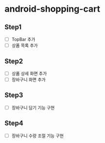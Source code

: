 # android-shopping-cart
## Step1
- [ ] TopBar 추가
- [ ] 상품 목록 추가
## Step2
- [ ] 상품 상세 화면 추가
- [ ] 장바구니 화면 추가
## Step3
- [ ] 장바구니 담기 기능 구현
## Step4
- [ ] 장바구니 수량 조절 기능 구현